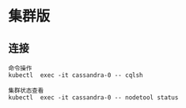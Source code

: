 # 集群版

## 连接

```
命令操作
kubectl  exec -it cassandra-0 -- cqlsh 

集群状态查看
kubectl  exec -it cassandra-0 -- nodetool status 
```
